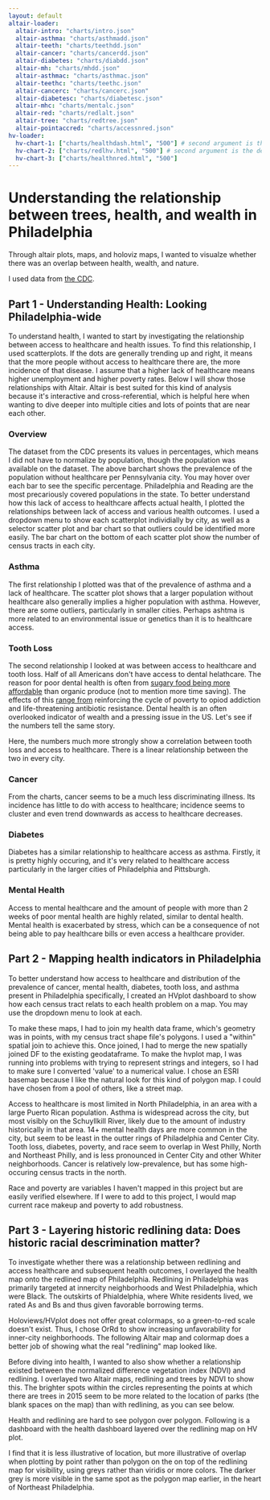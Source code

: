 ```yaml
---
layout: default
altair-loader:
  altair-intro: "charts/intro.json"
  altair-asthma: "charts/asthmadd.json"
  altair-teeth: "charts/teethdd.json"
  altair-cancer: "charts/cancerdd.json"
  altair-diabetes: "charts/diabdd.json"
  altair-mh: "charts/mhdd.json"
  altair-asthmac: "charts/asthmac.json"
  altair-teethc: "charts/teethc.json"
  altair-cancerc: "charts/cancerc.json"
  altair-diabetesc: "charts/diabetesc.json"
  altair-mhc: "charts/mentalc.json"
  altair-red: "charts/redlalt.json"
  altair-tree: "charts/redtree.json"
  altair-pointaccred: "charts/accessnred.json"
hv-loader:
  hv-chart-1: ["charts/healthdash.html", "500"] # second argument is the desired
  hv-chart-2: ["charts/redlhv.html", "500"] # second argument is the desired
  hv-chart-3: ["charts/healthnred.html", "500"]
---
```


# Understanding the relationship between trees, health, and wealth in Philadelphia

Through altair plots, maps, and holoviz maps, I wanted to visualze whether there was an overlap between health, wealth, and nature.

I used data from [the CDC](https://chronicdata.cdc.gov/500-Cities-Places/500-Cities-Census-Tract-level-Data-GIS-Friendly-Fo/k86t-wghb).

## Part 1 - Understanding Health: Looking Philadelphia-wide

To understand health, I wanted to start by investigating the relationship between access to healthcare and health issues. To find this relationship, I used scatterplots. If the dots are generally trending up and right, it means that the more people without access to healthcare there are, the more incidence of that disease. I assume that a higher lack of healthcare means higher unemployment and higher poverty rates. Below I will show those relationships with Altair. Altair is best suited for this kind of analysis because it's interactive and cross-referential, which is helpful here when wanting to dive deeper into multiple cities and lots of points that are near each other.

### Overview 

<div id="altair-intro"></div>

The dataset from the CDC presents its values in percentages, which means I did not have to normalize by population, though the population was available on the dataset. The above barchart shows the prevalence of the population without healthcare per Pennsylvania city. You may hover over each bar to see the specific percentage. Philadelphia and Reading are the most precariously covered populations in the state. To better understand how this lack of access to healthcare affects actual health, I plotted the relationships between lack of access and various health outcomes. I used a dropdown menu to show each scatterplot individially by city, as well as a selector scatter plot and bar chart so that outliers could be identified more easily. The bar chart on the bottom of each scatter plot show the number of census tracts in each city.


### Asthma

The first relationship I plotted was that of the prevalence of asthma and a lack of healthcare. The scatter plot shows that a larger population without healthcare also generally implies a higher population with asthma. However, there are some outliers, particularly in smaller cities. Perhaps ashtma is more related to an environmental issue or genetics than it is to healthcare access.

<div id="altair-asthma"></div>
<div id="altair-asthmac"></div>


### Tooth Loss

The second relationship I looked at was between access to healthcare and tooth loss. Half of all Americans don't have access to dental helathcare. The reason for poor dental health is often from [sugary food being more affordable](https://plutusfoundation.org/2020/healthy-eating-budget/#:~:text=Unhealthy%20food%20choices%20tend%20to,purchase%20cheap%20premade%20frozen%20dinners) than organic produce (not to mention more time saving). The effects of this [range from](https://longreads.com/2017/05/18/rich-teeth-poor-teeth-life-along-the-dental-divide/) reinforcing the cycle of poverty to opiod addiction and life-threatening antibiotic resistance. Dental health is an often overlooked indicator of wealth and a pressing issue in the US. Let's see if the numbers tell the same story.

<div id="altair-teeth"></div>
<div id="altair-teethc"></div>

Here, the numbers much more strongly show a correlation between tooth loss and access to healthcare. There is a linear relationship between the two in every city.

### Cancer

<div id="altair-cancer"></div>
<div id="altair-cancerc"></div>

From the charts, cancer seems to be a much less discriminating illness. Its incidence has little to do with access to healthcare; incidence seems to cluster and even trend downwards as access to healthcare decreases.

### Diabetes

Diabetes has a similar relationship to healthcare access as asthma. Firstly, it is pretty highly occuring, and it's very related to healthcare access particularly in the larger cities of Philadelphia and Pittsburgh.

<div id="altair-diabetes"></div>
<div id="altair-diabetesc"></div>


### Mental Health

Access to mental healthcare and the amount of people with more than 2 weeks of poor mental health are highly related, similar to dental health. Mental health is exacerbated by stress, which can be a consequence of not being able to pay healthcare bills or even access a healthcare provider.

<div id="altair-mh"></div>
<div id="altair-mhc"></div>


## Part 2 - Mapping health indicators in Philadelphia

To better understand how access to healthcare and distribution of the prevalence of cancer, mental health, diabetes, tooth loss, and asthma present in Philadelphia specifically, I created an HVplot dashboard to show how each census tract relats to each health problem on a map. You may use the dropdown menu to look at each.

<div id="hv-chart-1"></div>

To make these maps, I had to join my health data frame, which's geometry was in points, with my census tract shape file's polygons. I used a "within" spatial join to achieve this. Once joined, I had to merge the new spatially joined DF to the existing geodataframe. To make the hvplot map, I was running into problems with trying to represent strings and integers, so I had to make sure I converted 'value' to a numerical value. I chose an ESRI basemap because I like the natural look for this kind of polygon map. I could have chosen from a pool of others, like a street map.

Access to healthcare is most limited in North Philadelphia, in an area with a large Puerto Rican population. Asthma is widespread across the city, but most visibly on the Schuyllkill River, likely due to the amount of industry historically in that area. 14+ mental health days are more common in the city, but seem to be least in the outter rings of Philadelphia and Center City.  Tooth loss, diabetes, poverty, and race seem to overlap in West Philly, North and Northeast Philly, and is less pronounced in Center City and other Whiter neighborhoods.  Cancer is relatively low-prevalence, but has some high-occuring census tracts in the north.

Race and poverty are variables I haven't mapped in this project but are easily verified elsewhere. If I were to add to this project, I would map current race makeup and poverty to add robustness. 

## Part 3 - Layering historic redlining data: Does historic racial descrimination matter?

To investigate whether there was a relationship between redlining and access healthcare and subsequent health outcomes, I overlayed the health map onto the redlined map of Philadelphia. Redlining in Philadelphia was primarily targeted at innercity neighborhoods and West Philadelphia, which were Black. The outskirts of Phialdelphia, where White residents lived, we rated As and Bs and thus given favorable borrowing terms.


<div id="hv-chart-2"></div>

Holoviews/HVplot does not offer great colormaps, so a green-to-red scale doesn't exist. Thus, I chose OrRd to show increasing unfavorability for inner-city neighborhoods. The following Altair map and colormap does a better job of showing what the real "redlining" map looked like.

<div id="altair-red"></div>

Before diving into health, I wanted to also show whether a relationship existed between the normalized difference vegetation index (NDVI) and redlining. I overlayed two Altair maps, redlining and trees by NDVI to show this. The brighter spots within the circles representing the points at which there are trees in  2015 seem to be more related to the location of parks (the blank spaces on the map) than with redlining, as you can see below.

<div id="altair-tree"></div>

Health and redlining are hard to see polygon over polygon. Following is a dashboard with the health dashboard layered over the redlining map on HV plot.

<div id="hv-chart-3"></div>

I find that it is less illustrative of location, but more illustrative of overlap when plotting by point rather than polygon on the on top of the redlining map for visibility, using greys rather than viridis or more colors. The darker grey is more visible in the same spot as the polygon map earlier, in the heart of Northeast Philadelphia.

<div id="altair-pointaccred"></div>

